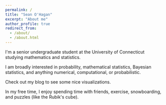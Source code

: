 ```yaml
---
permalink: /
title: "Sean O'Hagan"
excerpt: "About me"
author_profile: true
redirect_from: 
  - /about/
  - /about.html
---
```


I'm a senior undergraduate student at the University of Connecticut studying mathematics and statistics.

I am broadly interested in probability, mathematical statistics, Bayesian statistics, and anything numerical, computational, or probabilistic.

Check out my blog to see some nice visualizations.

In my free time, I enjoy spending time with friends, exercise, snowboarding, and puzzles (like the Rubik's cube).